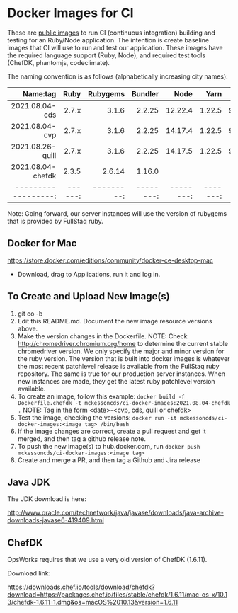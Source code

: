 Docker Images for CI
====================

These are [public images](https://hub.docker.com/r/mckessoncds/ci-docker-images) to run CI (continuous integration) building and testing for an Ruby/Node application. The intention is create baseline images that CI will use to run and test our application. These images have the required language support (Ruby, Node), and required test tools (ChefDK, phantomjs, codeclimate).

The naming convention is as follows (alphabetically increasing city names):

| Name:tag          | Ruby  | Rubygems | Bundler |  Node   |  Yarn  | chromedriver  |
|------------------:|------:|---------:|--------:|--------:|-------:|--------------:|
| 2021.08.04-cds    | 2.7.x | 3.1.6    | 2.2.25  | 12.22.4 | 1.22.5 | 92.0.4515.107 |
| 2021.08.04-cvp    | 2.7.x | 3.1.6    | 2.2.25  | 14.17.4 | 1.22.5 | 92.0.4515.107 |
| 2021.08.26-quill  | 2.7.x | 3.1.6    | 2.2.25  | 14.17.5 | 1.22.5 | 92.0.4515.107 |
| 2021.08.04-chefdk | 2.3.5 | 2.6.14   | 1.16.0  |         |        |               |
|------------------:|------:|---------:|--------:|--------:|-------:|--------------:|

Note:  Going forward, our server instances will use the version of rubygems that is provided by FullStaq ruby.


Docker for Mac
--------------

https://store.docker.com/editions/community/docker-ce-desktop-mac

- Download, drag to Applications, run it and log in.


To Create and Upload New Image(s) 
--------------------

1. git co -b <JIRA ticket ID>
2. Edit this README.md. Document the new image resource versions above.
3. Make the version changes in the Dockerfile.  NOTE: Check http://chromedriver.chromium.org/home to determine the current stable chromedriver version. We only specify the major and minor version for the ruby version. The version that is built into docker images is whatever the most recent patchlevel release is available from the FullStaq ruby repository. The same is true for our production server instances. When new instances are made, they get the latest ruby patchlevel version available. 
4. To create an image, follow this example:  `docker build -f Dockerfile.chefdk -t mckessoncds/ci-docker-images:2021.08.04-chefdk .`
   NOTE:  Tag in the form \<date>-<cvp, cds, quill or chefdk>
5. Test the image, checking the versions:  `docker run -it mckessoncds/ci-docker-images:<image tag> /bin/bash`
6. If the image changes are correct, create a pull request and get it merged, and then tag a github release note.
7. To push the new image(s) to hub.docker.com, run `docker push mckessoncds/ci-docker-images:<image tag>`
8. Create and merge a PR, and then tag a Github and Jira release

Java JDK
--------

The JDK download is here:

http://www.oracle.com/technetwork/java/javase/downloads/java-archive-downloads-javase6-419409.html


ChefDK
------

OpsWorks requires that we use a very old version of ChefDK (1.6.11).

Download link:

https://downloads.chef.io/tools/download/chefdk?download=https://packages.chef.io/files/stable/chefdk/1.6.11/mac_os_x/10.13/chefdk-1.6.11-1.dmg&os=macOS%2010.13&version=1.6.11
